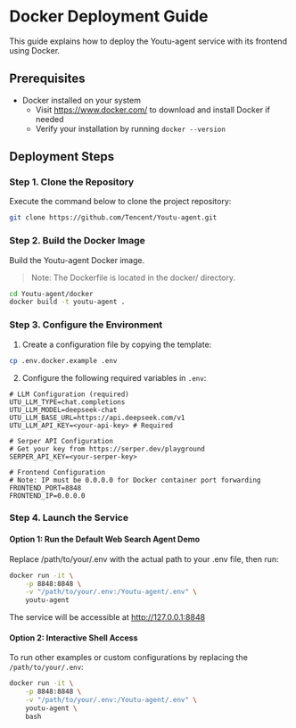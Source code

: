 # Docker Deployment Guide

This guide explains how to deploy the Youtu-agent service with its frontend using Docker.

## Prerequisites

- Docker installed on your system
  - Visit https://www.docker.com/ to download and install Docker if needed
  - Verify your installation by running `docker --version`

## Deployment Steps

### Step 1. Clone the Repository

Execute the command below to clone the project repository:

```bash
git clone https://github.com/Tencent/Youtu-agent.git
```

### Step 2. Build the Docker Image

Build the Youtu-agent Docker image.

> Note: The Dockerfile is located in the docker/ directory.

```bash
cd Youtu-agent/docker
docker build -t youtu-agent .
```

### Step 3. Configure the Environment

1. Create a configuration file by copying the template:

```bash
cp .env.docker.example .env
```

2. Configure the following required variables in `.env`:

```plaintext
# LLM Configuration (required)
UTU_LLM_TYPE=chat.completions
UTU_LLM_MODEL=deepseek-chat
UTU_LLM_BASE_URL=https://api.deepseek.com/v1
UTU_LLM_API_KEY=<your-api-key> # Required

# Serper API Configuration
# Get your key from https://serper.dev/playground
SERPER_API_KEY=<your-serper-key>

# Frontend Configuration
# Note: IP must be 0.0.0.0 for Docker container port forwarding
FRONTEND_PORT=8848
FRONTEND_IP=0.0.0.0
```

### Step 4. Launch the Service

#### Option 1: Run the Default Web Search Agent Demo

Replace /path/to/your/.env with the actual path to your .env file, then run:

```bash
docker run -it \
    -p 8848:8848 \
    -v "/path/to/your/.env:/Youtu-agent/.env" \
    youtu-agent
```

The service will be accessible at http://127.0.0.1:8848

#### Option 2: Interactive Shell Access

To run other examples or custom configurations by replacing the `/path/to/your/.env`:

```bash
docker run -it \
    -p 8848:8848 \
    -v "/path/to/your/.env:/Youtu-agent/.env" \
    youtu-agent \
    bash
```
